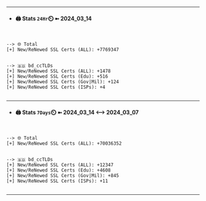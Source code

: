

---
- #### 🖨️ **Stats** `24Hr`⏲️ ➼ 2024_03_14
```console


--> 🌐 Total
[+] New/ReNewed SSL Certs (ALL): +7769347


--> 🇧🇩 bd_ccTLDs
[+] New/ReNewed SSL Certs (ALL): +1478
[+] New/ReNewed SSL Certs (Edu): +516
[+] New/ReNewed SSL Certs (Gov|Mil): +124
[+] New/ReNewed SSL Certs (ISPs): +4


```

---
- #### 🖨️ **Stats** `7Days`⏲️ ➼ 2024_03_14 <--> 2024_03_07
```console


--> 🌐 Total
[+] New/ReNewed SSL Certs (ALL): +70036352


--> 🇧🇩 bd_ccTLDs
[+] New/ReNewed SSL Certs (ALL): +12347
[+] New/ReNewed SSL Certs (Edu): +4608
[+] New/ReNewed SSL Certs (Gov|Mil): +845
[+] New/ReNewed SSL Certs (ISPs): +11


```

---

